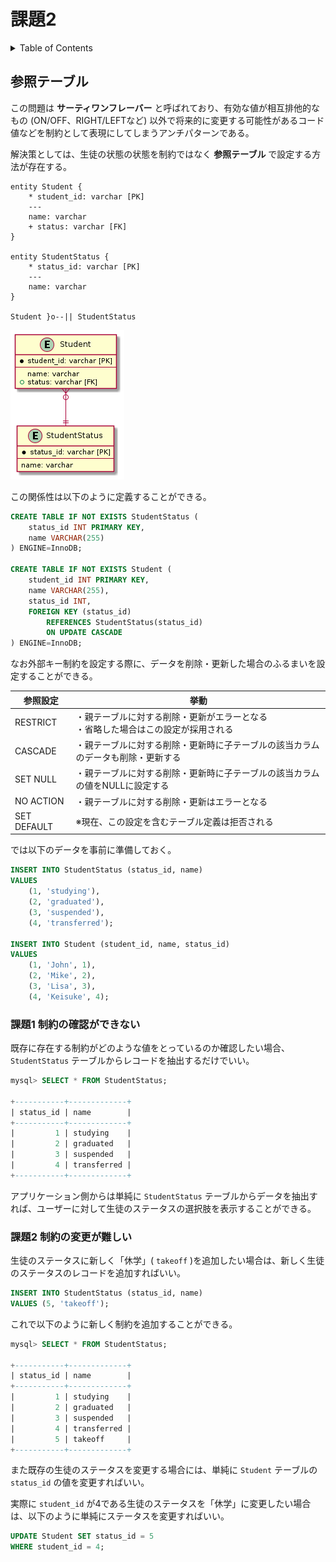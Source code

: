 # 課題2

<!-- START doctoc generated TOC please keep comment here to allow auto update -->
<!-- DON'T EDIT THIS SECTION, INSTEAD RE-RUN doctoc TO UPDATE -->
<details>
<summary>Table of Contents</summary>

- [参照テーブル](#%E5%8F%82%E7%85%A7%E3%83%86%E3%83%BC%E3%83%96%E3%83%AB)
  - [課題1 制約の確認ができない](#%E8%AA%B2%E9%A1%8C1-%E5%88%B6%E7%B4%84%E3%81%AE%E7%A2%BA%E8%AA%8D%E3%81%8C%E3%81%A7%E3%81%8D%E3%81%AA%E3%81%84)
  - [課題2 制約の変更が難しい](#%E8%AA%B2%E9%A1%8C2-%E5%88%B6%E7%B4%84%E3%81%AE%E5%A4%89%E6%9B%B4%E3%81%8C%E9%9B%A3%E3%81%97%E3%81%84)

</details>
<!-- END doctoc generated TOC please keep comment here to allow auto update -->

## 参照テーブル

この問題は **サーティワンフレーバー** と呼ばれており、有効な値が相互排他的なもの (ON/OFF、RIGHT/LEFTなど) 以外で将来的に変更する可能性があるコード値などを制約として表現にしてしまうアンチパターンである。

解決策としては、生徒の状態の状態を制約ではなく **参照テーブル** で設定する方法が存在する。

```puml
entity Student {
    * student_id: varchar [PK]
    ---
    name: varchar
    + status: varchar [FK]
}

entity StudentStatus {
    * status_id: varchar [PK]
    ---
    name: varchar
}

Student }o--|| StudentStatus
```

![](../assets/answer.png)

この関係性は以下のように定義することができる。

```sql
CREATE TABLE IF NOT EXISTS StudentStatus (
    status_id INT PRIMARY KEY,
    name VARCHAR(255)
) ENGINE=InnoDB;

CREATE TABLE IF NOT EXISTS Student (
    student_id INT PRIMARY KEY,
    name VARCHAR(255),
    status_id INT,
    FOREIGN KEY (status_id)
        REFERENCES StudentStatus(status_id)
        ON UPDATE CASCADE
) ENGINE=InnoDB;
```

なお外部キー制約を設定する際に、データを削除・更新した場合のふるまいを設定することができる。

| 参照設定    | 挙動                                                                                 | 
| ----------- | ------------------------------------------------------------------------------------ | 
| RESTRICT    | ・親テーブルに対する削除・更新がエラーとなる<br>・省略した場合はこの設定が採用される | 
| CASCADE     | ・親テーブルに対する削除・更新時に子テーブルの該当カラムのデータも削除・更新する     | 
| SET NULL    | ・親テーブルに対する削除・更新時に子テーブルの該当カラムの値をNULLに設定する         | 
| NO ACTION   | ・親テーブルに対する削除・更新はエラーとなる                                         | 
| SET DEFAULT | ※現在、この設定を含むテーブル定義は拒否される                                       | 

では以下のデータを事前に準備しておく。

```sql
INSERT INTO StudentStatus (status_id, name)
VALUES
    (1, 'studying'),
    (2, 'graduated'),
    (3, 'suspended'),
    (4, 'transferred');

INSERT INTO Student (student_id, name, status_id)
VALUES
    (1, 'John', 1),
    (2, 'Mike', 2),
    (3, 'Lisa', 3),
    (4, 'Keisuke', 4);
```

### 課題1 制約の確認ができない

既存に存在する制約がどのような値をとっているのか確認したい場合、`StudentStatus` テーブルからレコードを抽出するだけでいい。

```sql
mysql> SELECT * FROM StudentStatus;

+-----------+-------------+
| status_id | name        |
+-----------+-------------+
|         1 | studying    |
|         2 | graduated   |
|         3 | suspended   |
|         4 | transferred |
+-----------+-------------+
```

アプリケーション側からは単純に `StudentStatus` テーブルからデータを抽出すれば、ユーザーに対して生徒のステータスの選択肢を表示することができる。

### 課題2 制約の変更が難しい

生徒のステータスに新しく「休学」( `takeoff` )を追加したい場合は、新しく生徒のステータスのレコードを追加すればいい。

```sql
INSERT INTO StudentStatus (status_id, name)
VALUES (5, 'takeoff');
```

これで以下のように新しく制約を追加することができる。

```sql
mysql> SELECT * FROM StudentStatus;

+-----------+-------------+
| status_id | name        |
+-----------+-------------+
|         1 | studying    |
|         2 | graduated   |
|         3 | suspended   |
|         4 | transferred |
|         5 | takeoff     |
+-----------+-------------+
```

また既存の生徒のステータスを変更する場合には、単純に `Student` テーブルの `status_id` の値を変更すればいい。

実際に `student_id` が4である生徒のステータスを「休学」に変更したい場合は、以下のように単純にステータスを変更すればいい。

```sql
UPDATE Student SET status_id = 5
WHERE student_id = 4;
```
